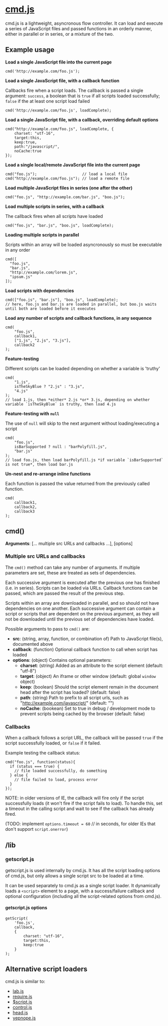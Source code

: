 # [cmd.js](http://github.com/premasagar/cmd.js)

cmd.js is a lightweight, asyncronous flow controller. It can load and execute a series of JavaScript files and passed functions in an orderly manner, either in parallel or in series, or a mixture of the two.

## Example usage

**Load a single JavaScript file into the current page**

    cmd('http://example.com/foo.js');

    
**Load a single JavaScript file, with a callback function**

Callbacks fire when a script loads.  The callback is passed a single argument: `success`, a boolean that is `true` if all scripts loaded successfully; `false` if the at least one script load failed

    cmd('http://example.com/foo.js', loadComplete);    

    
**Load a single JavaScript file, with a callback, overriding default options**

    cmd("http://example.com/foo.js", loadComplete, {
        charset: "utf-16",
        target:this,
        keep:true,
        path:"/javascript/",
        noCache:true
    });


**Load a single local/remote JavaScript file into the current page**

    cmd("foo.js");                    // load a local file    
    cmd("http://example.com/foo.js"); // load a remote file

       
**Load multiple JavaScript files in series (one after the other)**

    cmd("foo.js", "http://example.com/bar.js", "boo.js");
    
    
**Load multiple scripts in series, with a callback**

The callback fires when all scripts have loaded

    cmd("foo.js", "bar.js", "boo.js", loadComplete);


**Loading multiple scripts in parallel**

Scripts within an array will be loaded asyncronously so must be executable in any order

    cmd([
      "foo.js", 
      "bar.js", 
      "http://example.com/lorem.js",
      "ipsum.js"
    ]);

    
**Load scripts with dependencies**

    cmd(["foo.js", "bar.js"], "boo.js", loadComplete);
    // here, foo.js and bar.js are loaded in parallel, but boo.js waits until both are loaded before it executes
    
    
**Load any number of scripts and callback functions, in any sequence**

    cmd(
        "foo.js",
        callback1,
        ["1.js", "2.js", "3.js"],
        callback2
    );


**Feature-testing**

Different scripts can be loaded depending on whether a variable is 'truthy' 

    cmd(
        "1.js", 
        isTheSkyBlue ? "2.js" : "3.js", 
        "4.js"
    );
    // load 1.js, then *either* 2.js *or* 3.js, depending on whether variable `isTheSkyBlue` is truthy, then load 4.js
        
        
**Feature-testing with `null`**

The use of `null` will skip to the next argument without loading/executing a script

    cmd(
        "foo.js", 
        isBarSupported ? null : "barPolyfill.js", 
        "bar.js"
    );
    // load foo.js, then load barPolyfill.js *if variable `isBarSupported` is not true*, then load bar.js
    
    
**Un-nest and re-arrange inline functions**

Each function is passed the value returned from the previously called function.

    cmd(
        callback1,
        callback2,
        callback3
    );
    
    
## cmd()

**Arguments**: [... multiple src URLs and callbacks ...], [options]

### Multiple src URLs and callbacks

The `cmd()` method can take any number of arguments.  If multiple parameters are set, these are treated as sets of dependencies.  

Each successive argument is executed after the previous one has finished (i.e. in series). Scripts can be loaded via URLs. Callback functions can be passed, which are passed the result of the previous step.

Scripts within an array are downloaded in parallel, and so should not have dependencies on one another. Each successive argument can contain a script or scripts that are dependent on the previous argument, as they will not be downloaded until the previous set of dependencies have loaded.

Possible arguments to pass to `cmd()` are:

* **src**: (string, array, function, or combination of) Path to JavaScript file(s), documented above
* **callback**: (function) Optional callback function to call when script has loaded
* **options**: (object) Contains optional parameters:
    * **charset**: (string) Added as an attribute to the script element (default: "utf-8")
    * **target**: (object) An iframe or other window (default: global `window` object)
    * **keep**: (boolean) Should the script element remain in the document head after the script has loaded? (default: false)
    * **path**: (string) Path to prefix to all script urls, such as "http://example.com/javascript/" (default: "")
    * **noCache**: (bookean) Set to true in debug / development mode to prevent scripts being cached by the browser (default: false)


### Callbacks

When a callback follows a script URL, the callback will be passed `true` if the script successfully loaded, or `false` if it failed.

Example testing the callback status:

    cmd("foo.js", function(status){
      if (status === true) {
        // file loaded successfully, do something
      } else {
        // file failed to load, process error
      }
    });    
    
NOTE: in older versions of IE, the callback will fire only if the script successfully loads (it won't fire if the script fails to load). To handle this, set a timeout in the calling script and wait to see if the callback has already fired.

(TODO: implement `options.timeout = 60` // in seconds, for older IEs that don't support `script.onerror`)

<!-- //Group callbacks -->

<!-- 

`options.type === "json"`. Callbacks that follow JSON transport are passed the JSON object. Those callbacks can process the data in some manner, and then return a value to be used by the following callback.

`options.type === "css"`, to load external stylesheets.

`options.type === "img"`, to preload an image.

-->


## /lib

### getscript.js

getscript.js is used internally by cmd.js. It has all the script loading options of cmd.js, but only allows a single script src to be loaded at a time.

It can be used separately to cmd.js as a single script loader. It dynamically loads a `<script>` element to a page, with a success/failure callback and optional configuration (including all the script-related options from cmd.js).

#### getscript.js options

    getScript(
        'foo.js', 
        callback, 
        {
            charset: "utf-16", 
            target:this, 
            keep:true
        }
    );  


## Alternative script loaders

cmd.js is similar to:

* [lab.js](http://labjs.com)
* [require.js](http://requirejs.org/)
* [$script.js](http://www.dustindiaz.com/scriptjs)
* [control.js](http://stevesouders.com/controljs/)
* [head.js](http://headjs.com/)
* [yepnope.js](http://yepnopejs.com/)

